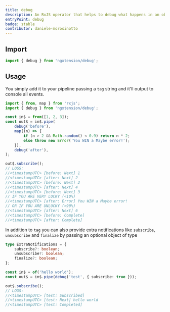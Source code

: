 ```yaml
---
title: debug
description: An RxJS operator that helps to debug what happens in an observable pipeline, it'll console.log all emitted values + final events (console.warn completed or console.error).
entryPoint: debug
badge: stable
contributor: daniele-morosinotto
---
```


## Import

```typescript
import { debug } from 'ngxtension/debug';
```

## Usage

You simply add it to your pipeline passing a `tag` string and it'll output to console all events.

```typescript
import { from, map } from 'rxjs';
import { debug } from 'ngxtension/debug';

const in$ = from([1, 2, 3]);
const out$ = in$.pipe(
	debug('before'),
	map((n) => {
		if (n > 2 && Math.random() < 0.9) return n * 2;
		else throw new Error('You WIN a Maybe error!');
	}),
	debug('after'),
);

out$.subscribe();
// LOGS:
//<timestampUTC> [before: Next] 1
//<timestampUTC> [after: Next] 2
//<timestampUTC> [before: Next] 2
//<timestampUTC> [after: Next] 4
//<timestampUTC> [before: Next] 3
// IF YOU ARE VERY LUCKY (<10%)
//<timestampUTC> [after: Error] You WIN a Maybe error!
// OR IF YOU ARE UNLUCKY (>90%)
//<timestampUTC> [after: Next] 6
//<timestampUTC> [before: Complete]
//<timestampUTC> [after: Complete]
```

In addition to `tag` you can also provide extra notifications like `subscribe`, `unsubscribe` and `finalize` by passing an optional object of type

```ts
type ExtraNotifications = {
	subscribe?: boolean;
	unsubscribe?: boolean;
	finalize?: boolean;
};
```

```ts
const in$ = of('hello world');
const out$ = in$.pipe(debug('test', { subscribe: true }));

out$.subscribe();
// LOGS:
//<timestampUTC> [test: Subscribed]
//<timestampUTC> [test: Next] hello world
//<timestampUTC> [test: Completed]
```

